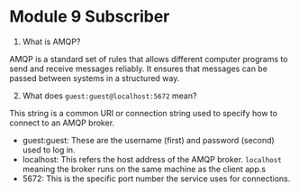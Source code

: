 # Module 9 Subscriber

1. What is AMQP?

AMQP is a standard set of rules that allows different computer programs to send and receive messages reliably. It ensures that messages can be passed between systems in a structured way.

2. What does `guest:guest@localhost:5672` mean?

This string is a common URI or connection string used to specify how to connect to an AMQP broker.

- guest:guest: These are the username (first) and password (second) used to log in.
- localhost: This refers the host address of the AMQP broker. `localhost` meaning the broker runs on the same machine as the client app.s
- 5672: This is the specific port number the service uses for connections.
